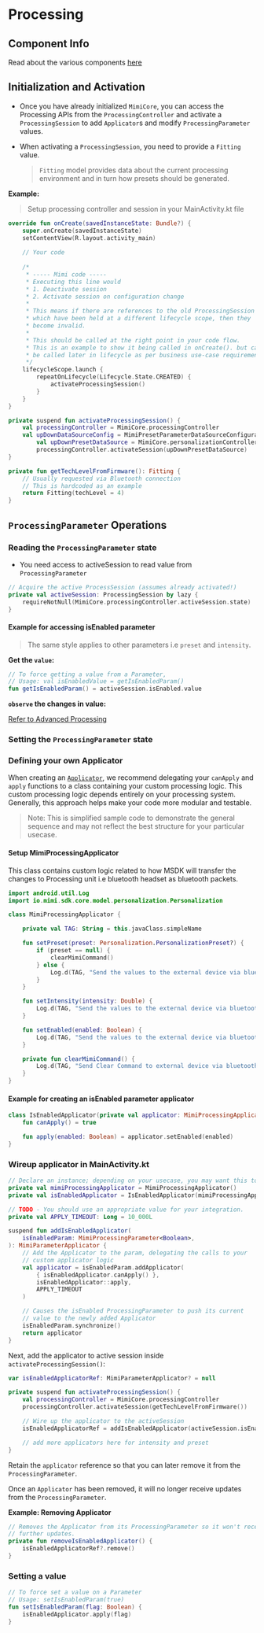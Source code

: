# Processing

## Component Info

Read about the various components [here](https://mimihearingtechnologies.github.io/SDK-Android/latest/processing/)

## Initialization and Activation

- Once you have already initialized `MimiCore`, you can access the Processing APIs from the `ProcessingController` and activate a `ProcessingSession` to add `Applicator`s and modify `ProcessingParameter` values.

- When activating a `ProcessingSession`, you need to provide a `Fitting` value.

    > `Fitting` model provides data about the current processing environment and in turn how presets should be generated.

**Example:**
> Setup processing controller and session in your MainActivity.kt file

```kotlin
override fun onCreate(savedInstanceState: Bundle?) {
    super.onCreate(savedInstanceState)
    setContentView(R.layout.activity_main)
    
    // Your code
    
    /*
     * ----- Mimi code -----
     * Executing this line would
     * 1. Deactivate session
     * 2. Activate session on configuration change
     *
     * This means if there are references to the old ProcessingSession
     * which have been held at a different lifecycle scope, then they
     * become invalid.
     * 
     * This should be called at the right point in your code flow.
     * This is an example to show it being called in onCreate(). but can
     * be called later in lifecycle as per business use-case requirement
     */
    lifecycleScope.launch {
        repeatOnLifecycle(Lifecycle.State.CREATED) {
            activateProcessingSession()
        }
    }
}

private suspend fun activateProcessingSession() {
    val processingController = MimiCore.processingController
    val upDownDataSourceConfig = MimiPresetParameterDataSourceConfiguration.UpDown(fitting = getTechLevelFromFirmware())
        val upDownPresetDataSource = MimiCore.personalizationController.createPresetParameterDataSource(upDownDataSourceConfig)
        processingController.activateSession(upDownPresetDataSource)
}

private fun getTechLevelFromFirmware(): Fitting {
    // Usually requested via Bluetooth connection
    // This is hardcoded as an example
    return Fitting(techLevel = 4)
}
```

## `ProcessingParameter` Operations

### Reading the `ProcessingParameter` state

- You need access to activeSession to read value from `ProcessingParameter`
  
```kotlin
// Acquire the active ProcessSession (assumes already activated!)
private val activeSession: ProcessingSession by lazy {
    requireNotNull(MimiCore.processingController.activeSession.state)
}
```

#### Example for accessing isEnabled parameter

> The same style applies to other parameters i.e `preset` and `intensity`.

**Get the `value`:**

```kotlin
// To force getting a value from a Parameter,
// Usage: val isEnabledValue = getIsEnabledParam()
fun getIsEnabledParam() = activeSession.isEnabled.value
```

**`observe` the changes in value:**

[Refer to Advanced Processing](advanced-processing.md)

### Setting the `ProcessingParameter` state

### Defining your own Applicator

When creating an [`Applicator`](https://mimihearingtechnologies.github.io/SDK-Android/latest/processing/#adding-an-applicator-to-a-processingparameter), we recommend delegating your `canApply` and `apply` functions to a class containing your custom processing logic. This custom processing logic depends entirely on your processing system. Generally, this approach helps make your code more modular and testable.

> Note: This is simplified sample code to demonstrate the general sequence and may not reflect the best structure for your particular usecase.

#### Setup MimiProcessingApplicator

This class contains custom logic related to how MSDK will transfer the changes to Processing unit i.e bluetooth headset as bluetooth packets.

```kotlin
import android.util.Log
import io.mimi.sdk.core.model.personalization.Personalization

class MimiProcessingApplicator {

    private val TAG: String = this.javaClass.simpleName

    fun setPreset(preset: Personalization.PersonalizationPreset?) {
        if (preset == null) {
            clearMimiCommand()
        } else {
            Log.d(TAG, "Send the values to the external device via bluetooth $preset")
        }
    }

    fun setIntensity(intensity: Double) {
        Log.d(TAG, "Send the values to the external device via bluetooth $intensity")
    }

    fun setEnabled(enabled: Boolean) {
        Log.d(TAG, "Send the values to the external device via bluetooth $enabled")
    }

    private fun clearMimiCommand() {
        Log.d(TAG, "Send Clear Command to external device via bluetooth")
    }
}
```

#### Example for creating an isEnabled parameter applicator

```kotlin
class IsEnabledApplicator(private val applicator: MimiProcessingApplicator) {
    fun canApply() = true

    fun apply(enabled: Boolean) = applicator.setEnabled(enabled)
}
```

### Wireup applicator in MainActivity.kt

```kotlin
// Declare an instance; depending on your usecase, you may want this to be a singleton.
private val mimiProcessingApplicator = MimiProcessingApplicator()
private val isEnabledApplicator = IsEnabledApplicator(mimiProcessingApplicator)

// TODO - You should use an appropriate value for your integration.
private val APPLY_TIMEOUT: Long = 10_000L

suspend fun addIsEnabledApplicator(
    isEnabledParam: MimiProcessingParameter<Boolean>,
): MimiParameterApplicator {
    // Add the Applicator to the param, delegating the calls to your
    // custom applicator logic
    val applicator = isEnabledParam.addApplicator(
        { isEnabledApplicator.canApply() },
        isEnabledApplicator::apply,
        APPLY_TIMEOUT
    )

    // Causes the isEnabled ProcessingParameter to push its current
    // value to the newly added Applicator
    isEnabledParam.synchronize()
    return applicator
}
```
Next, add the applicator to active session inside `activateProcessingSession()`:

```kotlin
var isEnabledApplicatorRef: MimiParameterApplicator? = null

private suspend fun activateProcessingSession() {
    val processingController = MimiCore.processingController
    processingController.activateSession(getTechLevelFromFirmware())

    // Wire up the applicator to the activeSession
    isEnabledApplicatorRef = addIsEnabledApplicator(activeSession.isEnabled)

    // add more applicators here for intensity and preset
}
```

Retain the `applicator` reference so that you can later remove it from the `ProcessingParameter`. 

Once an `Applicator` has been removed, it will no longer receive updates from the `ProcessingParameter`.

**Example: Removing Applicator**

```kotlin
// Removes the Applicator from its ProcessingParameter so it won't receive 
// further updates.
private fun removeIsEnabledApplicator() {
    isEnabledApplicatorRef?.remove()
}
```

### Setting a value

```kotlin
// To force set a value on a Parameter
// Usage: setIsEnabledParam(true)
fun setIsEnabledParam(flag: Boolean) {
    isEnabledApplicator.apply(flag)
}
```
